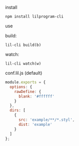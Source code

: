 install

```
npm install lilprogram-cli
```

use

build:

```
lil-cli build(b)
```

watch:

```
lil-cli watch(w)
```

conf.lil.js (default)

```js
module.exports = {
  options: {
    rawDefine: {
      blank: '#ffffff'
    }
  },
  dirs: [
    {
      src: 'example/**/*.styl',
      dist: 'example'
    }
  ]
};
```